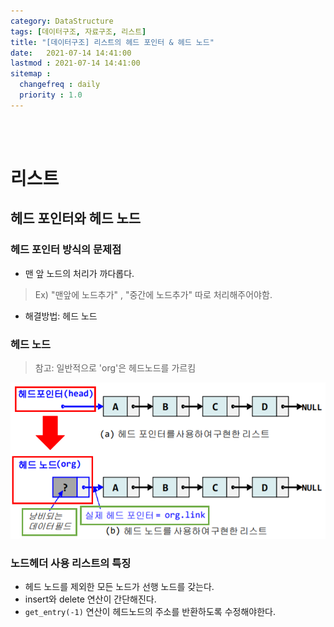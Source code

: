 ```yaml
---
category: DataStructure
tags: [데이터구조, 자료구조, 리스트]
title: "[데이터구조] 리스트의 헤드 포인터 & 헤드 노드"
date:   2021-07-14 14:41:00 
lastmod : 2021-07-14 14:41:00
sitemap :
  changefreq : daily
  priority : 1.0
---
```


<br/><br/>

# 리스트

## 헤드 포인터와 헤드 노드

### 헤드 포인터 방식의 문제점

- 맨 앞 노드의 처리가 까다롭다.
> Ex) "맨앞에 노드추가" , "중간에 노드추가" 따로 처리해주어야함.
- 해결방법: 헤드 노드

### 헤드 노드

>참고: 일반적으로 'org'은 헤드노드를 가르킴

![헤드포인터와 헤드노드](/assets/img/2021-07-14-DATASTRUCTURE_HeadPointer/Untitled_6.png)

### 노드헤더 사용 리스트의 특징

- 헤드 노드를 제외한 모든 노드가 선행 노드를 갖는다.
- insert와 delete 연산이 간단해진다.
- `get_entry(-1)` 연산이 헤드노드의 주소를 반환하도록 수정해야한다.